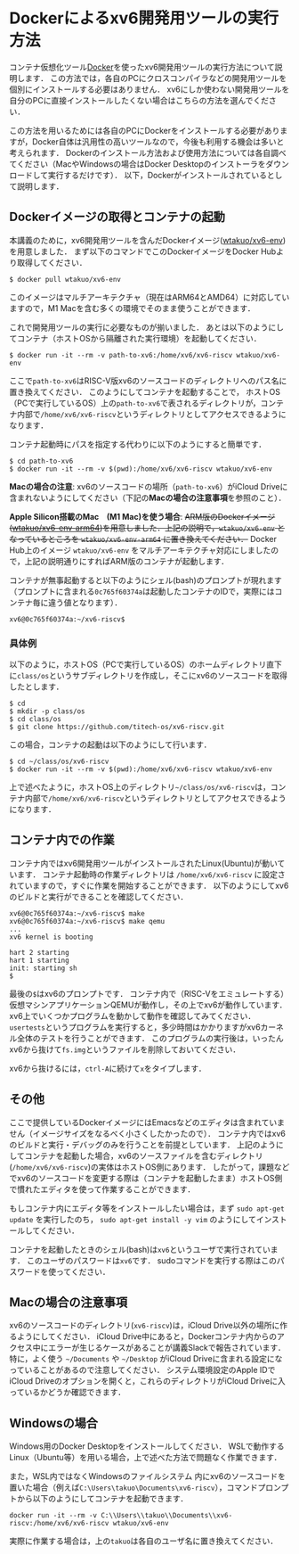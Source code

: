 # Dockerによるxv6開発用ツールの実行方法

コンテナ仮想化ツール[Docker](https://www.docker.com)を使ったxv6開発用ツールの実行方法について説明します．
この方法では，各自のPCにクロスコンパイラなどの開発用ツールを個別にインストールする必要はありません．
xv6にしか使わない開発用ツールを自分のPCに直接インストールしたくない場合はこちらの方法を選んでください．

この方法を用いるためには各自のPCにDockerをインストールする必要がありますが，Docker自体は汎用性の高いツールなので，今後も利用する機会は多いと考えられます．
Dockerのインストール方法および使用方法については各自調べてください（MacやWindowsの場合はDocker Desktopのインストーラをダウンロードして実行するだけです）．
以下，Dockerがインストールされているとして説明します．

## Dockerイメージの取得とコンテナの起動

本講義のために，xv6開発用ツールを含んだDockerイメージ([wtakuo/xv6-env](https://hub.docker.com/r/wtakuo/xv6-env))を用意しました．
まず以下のコマンドでこのDockerイメージをDocker Hubより取得してください．
```console
$ docker pull wtakuo/xv6-env
```
このイメージはマルチアーキテクチャ（現在はARM64とAMD64）に対応していますので，M1 Macを含む多くの環境でそのまま使うことができます．

これで開発用ツールの実行に必要なものが揃いました．
あとは以下のようにしてコンテナ（ホストOSから隔離された実行環境）を起動してください．
```console
$ docker run -it --rm -v path-to-xv6:/home/xv6/xv6-riscv wtakuo/xv6-env
```
ここで`path-to-xv6`はRISC-V版xv6のソースコードのディレクトリへのパス名に置き換えてください．
このようにしてコンテナを起動することで，
ホストOS（PCで実行しているOS）上の`path-to-xv6`で表されるディレクトリが，コンテナ内部で`/home/xv6/xv6-riscv`というディレクトリとしてアクセスできるようになります．

コンテナ起動時にパスを指定する代わりに以下のようにすると簡単です．
```console
$ cd path-to-xv6
$ docker run -it --rm -v $(pwd):/home/xv6/xv6-riscv wtakuo/xv6-env
```

**Macの場合の注意**: xv6のソースコードの場所（`path-to-xv6`）がiCloud Driveに含まれないようにしてください（下記の**Macの場合の注意事項**を参照のこと）．

**Apple Silicon搭載のMac　(M1 Mac)を使う場合**: ~~ARM版のDockerイメージ([wtakuo/xv6-env-arm64](https://hub.docker.com/r/wtakuo/xv6-env-arm64))を用意しました．上記の説明で，`wtakuo/xv6-env` となっているところを `wtakuo/xv6-env-arm64` に置き換えてください．~~
Docker Hub上のイメージ `wtakuo/xv6-env` をマルチアーキテクチャ対応にしましたので，上記の説明通りにすればARM版のコンテナが起動します．

コンテナが無事起動すると以下のようにシェル(bash)のプロンプトが現れます（プロンプトに含まれる`0c765f60374a`は起動したコンテナのIDで，実際にはコンテナ毎に違う値となります）．
```console
xv6@0c765f60374a:~/xv6-riscv$ 
```
### 具体例

以下のように，ホストOS（PCで実行しているOS）のホームディレクトリ直下に`class/os`というサブディレクトリを作成し，そこにxv6のソースコードを取得したとします．
```console
$ cd
$ mkdir -p class/os
$ cd class/os
$ git clone https://github.com/titech-os/xv6-riscv.git
```
この場合，コンテナの起動は以下のようにして行います．
```console
$ cd ~/class/os/xv6-riscv
$ docker run -it --rm -v $(pwd):/home/xv6/xv6-riscv wtakuo/xv6-env
```
上で述べたように，ホストOS上のディレクトリ`~/class/os/xv6-riscv`は，コンテナ内部で`/home/xv6/xv6-riscv`というディレクトリとしてアクセスできるようになります．

## コンテナ内での作業

コンテナ内ではxv6開発用ツールがインストールされたLinux(Ubuntu)が動いています．
コンテナ起動時の作業ディレクトリは `/home/xv6/xv6-riscv` に設定されていますので，すぐに作業を開始することができます．
以下のようにしてxv6のビルドと実行ができることを確認してください．
```console
xv6@0c765f60374a:~/xv6-riscv$ make
xv6@0c765f60374a:~/xv6-riscv$ make qemu
...
xv6 kernel is booting

hart 2 starting
hart 1 starting
init: starting sh
$ 
```
最後の`$`はxv6のプロンプトです．
コンテナ内で（RISC-Vをエミュレートする）仮想マシンアプリケーションQEMUが動作し，その上でxv6が動作しています．
xv6上でいくつかプログラムを動かして動作を確認してみてください．
`usertests`というプログラムを実行すると，多少時間はかかりますがxv6カーネル全体のテストを行うことができます．
このプログラムの実行後は，いったんxv6から抜けて`fs.img`というファイルを削除しておいてください．

xv6から抜けるには，`ctrl-A`に続けて`x`をタイプします．

## その他

ここで提供しているDockerイメージにはEmacsなどのエディタは含まれていません（イメージサイズをなるべく小さくしたかったので）．
コンテナ内ではxv6のビルドと実行・デバッグのみを行うことを前提としています．
上記のようにしてコンテナを起動した場合，xv6のソースファイルを含むディレクトリ(`/home/xv6/xv6-riscv`)の実体はホストOS側にあります．
したがって，課題などでxv6のソースコードを変更する際は（コンテナを起動したまま）ホストOS側で慣れたエディタを使って作業することができます．

もしコンテナ内にエディタ等をインストールしたい場合は，まず
`sudo apt-get update`
を実行したのち，
`sudo apt-get install -y vim`
のようにしてインストールしてください．

コンテナを起動したときのシェル(bash)は`xv6`というユーザで実行されています．
このユーザのパスワードは`xv6`です．
sudoコマンドを実行する際はこのパスワードを使ってください．


## Macの場合の注意事項
xv6のソースコードのディレクトリ(`xv6-riscv`)は，iCloud Drive以外の場所に作るようにしてください．
iCloud Drive中にあると，Dockerコンテナ内からのアクセス中にエラーが生じるケースがあることが講義Slackで報告されています．
特に，よく使う `~/Documents` や `~/Desktop` がiCloud Driveに含まれる設定になっていることがあるので注意してください．
システム環境設定のApple IDでiCloud Driveのオプションを開くと，これらのディレクトリがiCloud Driveに入っているかどうか確認できます．


## Windowsの場合

Windows用のDocker Desktopをインストールしてください．
WSLで動作するLinux（Ubuntu等）を用いる場合，上で述べた方法で問題なく作業できます．

また，WSL内ではなくWindowsのファイルシステム
内にxv6のソースコードを置いた場合（例えば`C:\Users\takuo\Documents\xv6-riscv`），コマンドプロンプトから以下のようにしてコンテナを起動できます．
```
docker run -it --rm -v C:\\Users\\takuo\\Documents\\xv6-riscv:/home/xv6/xv6-riscv wtakuo/xv6-env
```
実際に作業する場合は，上の`takuo`は各自のユーザ名に置き換えてください．

